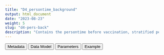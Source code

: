 ```yaml
---
title: "D4_persontime_background"
output: html_document
date: "2023-08-23"
weight: 5
slug: "d4-pers-back"
description: "Contains the persontime before vaccination, stratified per calendar month and past covid, and the occurrence of the AESIs"
---
```


<script src="/rmarkdown-libs/core-js/shim.min.js"></script>
<script src="/rmarkdown-libs/react/react.min.js"></script>
<script src="/rmarkdown-libs/react/react-dom.min.js"></script>
<script src="/rmarkdown-libs/reactwidget/react-tools.js"></script>
<script src="/rmarkdown-libs/htmlwidgets/htmlwidgets.js"></script>
<link href="/rmarkdown-libs/reactable/reactable.css" rel="stylesheet" />
<script src="/rmarkdown-libs/reactable-binding/reactable.js"></script>
<div class="tab">
<button class="tablinks" onclick="openCity(event, &#39;Metadata&#39;)" id="defaultOpen">Metadata</button>
<button class="tablinks" onclick="openCity(event, &#39;Data Model&#39;)">Data Model</button>
<button class="tablinks" onclick="openCity(event, &#39;Parameters&#39;)">Parameters</button>
<button class="tablinks" onclick="openCity(event, &#39;Example&#39;)">Example</button>
</div>
<div id="Metadata" class="tabcontent">
<div id="htmlwidget-1" class="reactable html-widget " style="width:auto;height:600px;"></div>
<script type="application/json" data-for="htmlwidget-1">{"x":{"tag":{"name":"Reactable","attribs":{"data":{"medatata_name":["Name of the dataset","Content of the dataset","Unit of observation","Dataset where the list of UoOs is fully listed and with 1 record per UoO","How many observations per UoO","Variables capturing the UoO","Primary key","Parameters",null,null,null,null,null,null,null,null,null,null,null,null],"metadata_content":["D4_persontime_background","contains the persontime before vaccination, stratified per calendar month and past covid, and the occurrence of the AESIs","month, sex, ageband and covid",null,"1","month year Ageband sex dose type_vax COVID19",null,null,null,null,null,null,null,null,null,null,null,null,null,null]},"columns":[{"id":"medatata_name","name":"medatata_name","type":"character"},{"id":"metadata_content","name":"metadata_content","type":"character"}],"sortable":false,"searchable":true,"pagination":false,"highlight":true,"bordered":true,"striped":true,"style":{"maxWidth":1800},"height":"600px","dataKey":"0685a51db111446c1e6a7aca88194fa5"},"children":[]},"class":"reactR_markup"},"evals":[],"jsHooks":[]}</script>
</div>
<div id="Data Model" class="tabcontent">
<div id="htmlwidget-2" class="reactable html-widget " style="width:auto;height:600px;"></div>
<script type="application/json" data-for="htmlwidget-2">{"x":{"tag":{"name":"Reactable","attribs":{"data":{"VarName":["sex","COVID19","month","Ageband","Persontime","Persontime_AESI","AESI_b",null,null,null,null,null,null,null,null,null,null,null,null,null],"Description":["sex at instance creation","past COVID infection","calendar month","ageband","persontime in the study in this stratum (in days)","persontime for this AESI (in days)","occurrence of this AESI (in days)",null,null,null,null,null,null,null,null,null,null,null,null,null],"Format":["character","binary","character",null,"int","int","int",null,null,null,null,null,null,null,null,null,null,null,null,null],"Vocabulary":["M\r\nF\r\nU\r\nO","1 = infected with covid in the past\r\n0 = otherwise","2019-01\r\n2019-02\r\n….","0-4\r\n5-11\r\n12-17\r\n18-29\r\n30-39\r\n40-49\r\n50-59\r\n60-69\r\n79-79\r\n80+",null,null,null,null,null,null,null,null,null,null,null,null,null,null,null,null],"Parameters":[null,null,null,null,null,null,null,"AESI",null,null,null,null,null,null,null,null,null,null,null,null],"Notes and examples":[null,null,null,null,null,null,null,null,null,null,null,null,null,null,null,null,null,null,null,null],"Source tables and variables":[null,null,null,null,null,null,null,null,null,null,null,null,null,null,null,null,null,null,null,null],"Retrieved":[null,null,null,null,null,null,null,null,null,null,null,null,null,null,null,null,null,null,null,null],"Calculated":[null,null,null,null,null,null,null,null,null,null,null,null,null,null,null,null,null,null,null,null],"Algorithm_id":[null,null,null,null,null,null,null,null,null,null,null,null,null,null,null,null,null,null,null,null],"Rule":[null,null,null,null,null,null,null,null,null,null,null,null,null,null,null,null,null,null,null,null]},"columns":[{"id":"VarName","name":"VarName","type":"character"},{"id":"Description","name":"Description","type":"character"},{"id":"Format","name":"Format","type":"character"},{"id":"Vocabulary","name":"Vocabulary","type":"character"},{"id":"Parameters","name":"Parameters","type":"character"},{"id":"Notes and examples","name":"Notes and examples","type":"logical"},{"id":"Source tables and variables","name":"Source tables and variables","type":"logical"},{"id":"Retrieved","name":"Retrieved","type":"logical"},{"id":"Calculated","name":"Calculated","type":"logical"},{"id":"Algorithm_id","name":"Algorithm_id","type":"logical"},{"id":"Rule","name":"Rule","type":"logical"}],"sortable":false,"searchable":true,"pagination":false,"highlight":true,"bordered":true,"striped":true,"style":{"maxWidth":1800},"height":"600px","dataKey":"6b3a543048829048573a2a0ab0bf6e3b"},"children":[]},"class":"reactR_markup"},"evals":[],"jsHooks":[]}</script>
</div>
<div id="Parameters" class="tabcontent">
<div id="htmlwidget-3" class="reactable html-widget " style="width:auto;height:600px;"></div>
<script type="application/json" data-for="htmlwidget-3">{"x":{"tag":{"name":"Reactable","attribs":{"data":{"parameter in the variable name":["AESI",null,null,null,null,null,null,null,null,null,null,null,null,null,null,null,null,null,null,null],"values":["A B_COAGDIS_AESI B_DIC_AESI B_HAEMOPHAGOLYNPHOHISTIO_AESI B_ITP_AESI B_TTS_AESI C_ARRH_AESI C_CAD_AESI C_MYOCARD_AESI C_PERICARD_AESI D_LIVERACUTE_AESI D_PANCRACUTE_AESI E_DM1_AESI E_THYROIDAUTOIMM_AESI E_THYROIDSUBACUTE_AESI G_KIACUTE_AESI Im_ANAPHYLAXIS_AESI Im_KAWASAKI_AESI M_RHABDOMYOLISIS_AESI N_ADEM_AESI N_BELLP_AESI N_CONVULGEN_AESI N_CVST_AESI N_GBS_AESI N_HEARINGLOSS_AESI N_MENINGOENC_AESI N_MYELITISTRANSV_AESI N_NARCOLEPSY_AESI N_STROKEHEMO_AESI O_DEATHSUDDEN_AESI O_MIS_AESI R_ARDS_AESI Sk_ERYTHMULTI_AESI Sk_SCAR_AESI SO_ANOSMIAAGEUSIA_AESI V_CHILBLAIN_AESI V_MICROANGIO_AESI V_THROMBOSISARTERIALALGOR_AESI V_VASCULITISSINGLEORG_AESI V_VTEALGORITHM_AESI",null,null,null,null,null,null,null,null,null,null,null,null,null,null,null,null,null,null,null],"name of macro":[null,null,null,null,null,null,null,null,null,null,null,null,null,null,null,null,null,null,null,null]},"columns":[{"id":"parameter in the variable name","name":"parameter in the variable name","type":"character"},{"id":"values","name":"values","type":"character"},{"id":"name of macro","name":"name of macro","type":"logical"}],"sortable":false,"searchable":true,"pagination":false,"highlight":true,"bordered":true,"striped":true,"style":{"maxWidth":1800},"height":"600px","dataKey":"3f117389148dd56a8520a0c538b71889"},"children":[]},"class":"reactR_markup"},"evals":[],"jsHooks":[]}</script>
</div>
<div id="Example" class="tabcontent">
<div id="htmlwidget-4" class="reactable html-widget " style="width:auto;height:600px;"></div>
<script type="application/json" data-for="htmlwidget-4">{"x":{"tag":{"name":"Reactable","attribs":{"data":{"sex":["F","F","F","F","F","F","F","F","F","F","F","F","F","F","F","F","F","F","F","F"],"month":["2019-01","2019-01","2019-01","2019-01","2019-01","2019-01","2019-01","2019-01","2019-01","2019-01","2019-01","2019-02","2019-02","2019-02","2019-02","2019-02","2019-02","2019-02","2019-02","2019-02"],"Ageband":["0-4","12-17","18-24","25-29","30-39","40-49","5-11","50-59","60-69","70-79","80+","0-4","12-17","18-24","25-29","30-39","40-49","5-11","50-59","60-69"],"COVID19":[0,0,0,0,0,0,0,0,0,0,0,0,0,0,0,0,0,0,0,0],"Persontime":[3778,5902,6201,5832,12763,19794,6917,19507,15275,13613,13295,3569,5386,5545,5313,11430,17988,6218,17630,13791],"Persontime_B_COAGDIS_AESI":[3778,5902,6201,5832,12763,19794,6917,19507,15275,13613,13264,3569,5386,5545,5313,11430,17988,6218,17630,13791],"Persontime_B_DIC_AESI":[3778,5902,6201,5832,12763,19794,6917,19507,15275,13613,13295,3569,5386,5545,5313,11430,17988,6218,17630,13791],"Persontime_B_HAEMOPHAGOLYNPHOHISTIO_AESI":[3778,5902,6201,5832,12763,19794,6917,19507,15275,13613,13295,3569,5386,5545,5313,11430,17988,6218,17630,13791],"Persontime_B_ITP_AESI":[3778,5902,6201,5832,12763,19794,6917,19507,15275,13613,13295,3569,5386,5545,5313,11430,17988,6218,17630,13791],"Persontime_B_TTS_AESI":[3778,5902,6201,5832,12763,19794,6917,19507,15275,13613,13264,3569,5386,5545,5313,11430,17988,6218,17630,13791],"Persontime_C_ARRH_AESI":[3778,5902,6201,5832,12763,19794,6917,19476,15244,13520,13264,3569,5386,5545,5313,11430,17988,6218,17602,13763],"Persontime_C_CAD_AESI":[3778,5902,6201,5832,12763,19794,6917,19507,15275,13613,13295,3569,5386,5545,5313,11430,17988,6218,17630,13791],"Persontime_C_MYOCARD_AESI":[3778,5902,6201,5832,12763,19794,6917,19507,15275,13613,13295,3569,5386,5545,5313,11430,17988,6218,17630,13791],"Persontime_C_PERICARD_AESI":[3778,5902,6201,5832,12763,19794,6917,19507,15275,13613,13295,3569,5386,5545,5313,11430,17988,6218,17630,13791],"Persontime_D_LIVERACUTE_AESI":[3778,5902,6201,5832,12763,19794,6917,19507,15275,13613,13295,3569,5386,5545,5313,11430,17988,6218,17630,13791],"Persontime_D_PANCRACUTE_AESI":[3778,5902,6201,5832,12763,19794,6917,19507,15275,13613,13295,3569,5386,5545,5313,11430,17988,6218,17630,13791],"Persontime_E_DM1_AESI":[3778,5902,6201,5832,12763,19794,6917,19507,15275,13613,13295,3569,5386,5545,5313,11430,17988,6218,17630,13791],"Persontime_E_THYROIDAUTOIMM_AESI":[3778,5902,6201,5770,12639,19763,6917,19383,15275,13613,13295,3569,5386,5545,5257,11315,17944,6218,17518,13791],"Persontime_E_THYROIDSUBACUTE_AESI":[3778,5902,6201,5832,12763,19794,6917,19507,15275,13613,13295,3569,5386,5545,5313,11430,17988,6218,17630,13791],"Persontime_G_KIACUTE_AESI":[3778,5902,6201,5832,12763,19794,6917,19507,15275,13613,13295,3569,5386,5545,5313,11430,17988,6218,17630,13791],"Persontime_Im_KAWASAKI_AESI":[3778,5902,6201,5832,12763,19794,6917,19507,15275,13613,13295,3569,5386,5545,5313,11430,17988,6218,17630,13791],"Persontime_M_RHABDOMYOLISIS_AESI":[3778,5902,6201,5832,12763,19794,6917,19507,15275,13613,13295,3569,5386,5545,5313,11430,17988,6218,17630,13791],"Persontime_N_ADEM_AESI":[3778,5902,6201,5832,12763,19794,6917,19507,15275,13613,13295,3569,5386,5545,5313,11430,17988,6218,17630,13791],"Persontime_N_BELLP_AESI":[3778,5902,6201,5832,12763,19794,6917,19507,15275,13613,13295,3569,5386,5545,5313,11430,17988,6218,17630,13791],"Persontime_N_CONVULGEN_AESI":[3778,5902,6201,5832,12763,19794,6917,19507,15275,13613,13295,3565,5386,5545,5313,11430,17988,6218,17630,13791],"Persontime_N_CVST_AESI":[3778,5902,6201,5832,12763,19794,6917,19507,15275,13613,13295,3569,5386,5545,5313,11430,17988,6218,17630,13791],"Persontime_N_GBS_AESI":[3778,5902,6201,5832,12763,19794,6917,19507,15275,13613,13295,3569,5386,5545,5313,11430,17988,6218,17630,13791],"Persontime_N_HEARINGLOSS_AESI":[3778,5902,6201,5832,12763,19794,6917,19507,15275,13613,13295,3569,5386,5545,5313,11430,17988,6218,17630,13791],"Persontime_N_MENINGOENC_AESI":[3778,5902,6201,5832,12763,19794,6917,19507,15275,13613,13295,3569,5386,5545,5313,11430,17988,6218,17630,13791],"Persontime_N_MYELITISTRANSV_AESI":[3778,5902,6201,5832,12763,19794,6917,19507,15275,13613,13295,3569,5386,5545,5313,11430,17988,6218,17630,13791],"Persontime_N_NARCOLEPSY_AESI":[3778,5902,6201,5832,12763,19794,6917,19507,15275,13613,13295,3569,5386,5545,5313,11430,17988,6218,17630,13791],"Persontime_N_STROKEHEMO_AESI":[3778,5902,6201,5832,12763,19794,6917,19507,15275,13613,13295,3569,5386,5545,5313,11430,17988,6218,17630,13791],"Persontime_O_DEATHSUDDEN_AESI":[3778,5902,6201,5832,12763,19794,6917,19507,15275,13613,13295,3569,5386,5545,5313,11430,17988,6218,17630,13791],"Persontime_O_MIS_AESI":[3778,5902,6201,5832,12763,19794,6917,19507,15275,13613,13295,3569,5386,5545,5313,11430,17988,6218,17630,13791],"Persontime_R_ARDS_AESI":[3778,5902,6201,5832,12763,19794,6917,19507,15275,13613,13295,3569,5386,5545,5313,11430,17988,6218,17630,13791],"Persontime_Sk_ERYTHMULTI_AESI":[3778,5902,6201,5832,12763,19794,6917,19507,15275,13613,13295,3569,5386,5545,5313,11430,17988,6218,17630,13791],"Persontime_Sk_SCAR_AESI":[3778,5902,6201,5832,12763,19794,6917,19507,15275,13613,13295,3569,5386,5545,5313,11430,17988,6218,17630,13791],"Persontime_SO_ANOSMIAAGEUSIA_AESI":[3778,5902,6201,5832,12763,19794,6917,19507,15275,13613,13295,3569,5386,5545,5313,11430,17988,6218,17630,13791],"Persontime_V_CHILBLAIN_AESI":[3778,5902,6201,5832,12763,19794,6917,19507,15275,13613,13295,3569,5386,5545,5313,11430,17988,6218,17630,13791],"Persontime_V_MICROANGIO_AESI":[3778,5902,6201,5832,12763,19794,6917,19507,15275,13613,13295,3569,5386,5545,5313,11430,17988,6218,17630,13791],"Persontime_V_THROMBOSISARTERIALALGOR_AESI":[3778,5902,6201,5832,12763,19794,6917,19507,15275,13613,13295,3569,5386,5545,5313,11430,17988,6218,17630,13791],"Persontime_V_VASCULITISSINGLEORG_AESI":[3778,5902,6201,5832,12763,19794,6917,19507,15275,13613,13295,3569,5386,5545,5313,11430,17988,6218,17630,13791],"Persontime_V_VTEALGORITHM_AESI":[3778,5902,6201,5832,12763,19794,6917,19466,15267,13529,13201,3569,5386,5545,5313,11430,17988,6218,17554,13664],"Persontime_C_VALVULAR_COV":[3778,5902,6201,5832,12763,19794,6917,19445,15244,13613,13295,3569,5386,5545,5313,11430,17988,6218,17574,13763],"Persontime_D_DIVERTICULITIS_AESI":[3778,5902,6201,5832,12763,19794,6917,19507,15275,13613,13295,3569,5386,5545,5313,11430,17988,6218,17630,13791],"Persontime_D_GALLSTONES_COV":[3778,5902,6201,5832,12763,19794,6917,19507,15275,13613,13295,3569,5386,5545,5313,11430,17972,6218,17630,13791],"Persontime_D_LIVERCIRRHOSIS_COV":[3778,5902,6201,5832,12763,19794,6917,19507,15275,13613,13295,3569,5386,5545,5313,11430,17988,6218,17630,13791],"Persontime_E_GOUT_COV":[3778,5902,6201,5832,12763,19794,6917,19507,15275,13613,13295,3569,5386,5545,5313,11430,17988,6218,17630,13791],"Persontime_G_UTI_COV":[3778,5902,6201,5832,12763,19794,6917,19507,15275,13613,13295,3565,5386,5545,5300,11430,17977,6218,17630,13791],"Persontime_I_CLOSTRIDIUMD_COV":[3778,5902,6201,5832,12763,19794,6917,19507,15275,13613,13295,3569,5386,5545,5313,11430,17988,6218,17630,13791],"Persontime_I_INFLUENZA_COV":[3778,5902,6201,5832,12763,19794,6917,19507,15275,13613,13295,3569,5386,5545,5313,11430,17988,6218,17630,13791],"Persontime_Im_SJOGRENS_COV":[3778,5902,6201,5832,12763,19763,6917,19476,15275,13613,13295,3569,5386,5545,5313,11430,17960,6218,17602,13791],"Persontime_M_FRACTURES_COV":[3778,5902,6201,5832,12763,19794,6917,19507,15275,13613,13295,3569,5386,5545,5313,11430,17988,6218,17630,13791],"Persontime_M_OSTEOARTHRITIS_COV":[3778,5902,6201,5832,12763,19794,6917,19507,15275,13613,13295,3569,5386,5545,5313,11430,17988,6218,17630,13791],"Persontime_M_OSTEOMYELITIS_COV":[3778,5902,6201,5832,12763,19794,6917,19507,15275,13613,13295,3569,5386,5545,5313,11430,17988,6218,17630,13791],"Persontime_M_REACTIVEARTHRITIS_COV":[3778,5902,6201,5832,12763,19794,6917,19507,15275,13613,13295,3569,5386,5545,5313,11430,17988,6218,17630,13791],"Persontime_Ment_ORGPSYCHOSIS_COV":[3778,5902,6201,5832,12763,19794,6917,19507,15275,13613,13295,3569,5386,5528,5313,11430,17988,6218,17630,13791],"Persontime_N_TRIGEMINALNEURALGIA_COV":[3778,5902,6201,5832,12763,19794,6917,19507,15275,13613,13295,3569,5386,5545,5313,11430,17988,6218,17630,13791],"Persontime_SO_CONJUNCTIVITIS_COV":[3778,5902,6201,5832,12763,19763,6917,19476,15275,13613,13295,3569,5386,5545,5313,11430,17960,6218,17602,13791],"Persontime_SO_OTITISEXT_COV":[3778,5902,6201,5832,12763,19794,6917,19507,15275,13613,13295,3569,5386,5545,5313,11430,17988,6218,17630,13791],"Persontime_V_RENOVASCULAR_COV":[3778,5902,6201,5832,12763,19794,6917,19507,15275,13613,13295,3569,5386,5545,5313,11430,17988,6218,17630,13791],"B_COAGDIS_AESI_b":[0,0,0,0,0,0,0,0,0,0,0,0,0,0,0,0,0,0,0,0],"B_DIC_AESI_b":[0,0,0,0,0,0,0,0,0,0,0,0,0,0,0,0,0,0,0,0],"B_HAEMOPHAGOLYNPHOHISTIO_AESI_b":[0,0,0,0,0,0,0,0,0,0,0,0,0,0,0,0,0,0,0,0],"B_ITP_AESI_b":[0,0,0,0,0,0,0,0,0,0,0,0,0,0,0,0,0,0,0,0],"B_TTS_AESI_b":[0,0,0,0,0,0,0,0,0,0,0,0,0,0,0,0,0,0,0,0],"C_ARRH_AESI_b":[0,0,0,0,0,0,0,0,0,0,0,0,0,0,0,0,0,0,0,0],"C_CAD_AESI_b":[0,0,0,0,0,0,0,0,0,0,0,0,0,0,0,0,0,0,0,0],"C_MYOCARD_AESI_b":[0,0,0,0,0,0,0,0,0,0,0,0,0,0,0,0,0,0,0,0],"C_PERICARD_AESI_b":[0,0,0,0,0,0,0,0,0,0,0,0,0,0,0,0,0,0,0,0],"D_LIVERACUTE_AESI_b":[0,0,0,0,0,0,0,0,0,0,0,0,0,0,0,0,0,0,0,0],"D_PANCRACUTE_AESI_b":[0,0,0,0,0,0,0,0,0,0,0,0,0,0,0,0,0,0,0,0],"E_DM1_AESI_b":[0,0,0,0,0,0,0,0,0,0,0,0,0,0,0,0,0,0,0,0],"E_THYROIDAUTOIMM_AESI_b":[0,0,0,0,0,0,0,0,0,0,0,0,0,0,0,1,1,0,0,0],"E_THYROIDSUBACUTE_AESI_b":[0,0,0,0,0,0,0,0,0,0,0,0,0,0,0,0,0,0,0,0],"G_KIACUTE_AESI_b":[0,0,0,0,0,0,0,0,0,0,0,0,0,0,0,0,0,0,0,0],"Im_KAWASAKI_AESI_b":[0,0,0,0,0,0,0,0,0,0,0,0,0,0,0,0,0,0,0,0],"M_RHABDOMYOLISIS_AESI_b":[0,0,0,0,0,0,0,0,0,0,0,0,0,0,0,0,0,0,0,0],"N_ADEM_AESI_b":[0,0,0,0,0,0,0,0,0,0,0,0,0,0,0,0,0,0,0,0],"N_BELLP_AESI_b":[0,0,0,0,0,0,0,0,0,0,0,0,0,0,0,0,0,0,0,0],"N_CONVULGEN_AESI_b":[0,0,0,0,0,0,0,0,0,0,0,1,0,0,0,0,0,0,0,0],"N_CVST_AESI_b":[0,0,0,0,0,0,0,0,0,0,0,0,0,0,0,0,0,0,0,0],"N_GBS_AESI_b":[0,0,0,0,0,0,0,0,0,0,0,0,0,0,0,0,0,0,0,0],"N_HEARINGLOSS_AESI_b":[0,0,0,0,0,0,0,0,0,0,0,0,0,0,0,0,0,0,0,0],"N_MENINGOENC_AESI_b":[0,0,0,0,0,0,0,0,0,0,0,0,0,0,0,0,0,0,0,0],"N_MYELITISTRANSV_AESI_b":[0,0,0,0,0,0,0,0,0,0,0,0,0,0,0,0,0,0,0,0],"N_NARCOLEPSY_AESI_b":[0,0,0,0,0,0,0,0,0,0,0,0,0,0,0,0,0,0,0,0],"N_STROKEHEMO_AESI_b":[0,0,0,0,0,0,0,0,0,0,0,0,0,0,0,0,0,0,0,0],"O_DEATHSUDDEN_AESI_b":[0,0,0,0,0,0,0,0,0,0,0,0,0,0,0,0,0,0,0,0],"O_MIS_AESI_b":[0,0,0,0,0,0,0,0,0,0,0,0,0,0,0,0,0,0,0,0],"R_ARDS_AESI_b":[0,0,0,0,0,0,0,0,0,0,0,0,0,0,0,0,0,0,0,0],"Sk_ERYTHMULTI_AESI_b":[0,0,0,0,0,0,0,0,0,0,0,0,0,0,0,0,0,0,0,0],"Sk_SCAR_AESI_b":[0,0,0,0,0,0,0,0,0,0,0,0,0,0,0,0,0,0,0,0],"SO_ANOSMIAAGEUSIA_AESI_b":[0,0,0,0,0,0,0,0,0,0,0,0,0,0,0,0,0,0,0,0],"V_CHILBLAIN_AESI_b":[0,0,0,0,0,0,0,0,0,0,0,0,0,0,0,0,0,0,0,0],"V_MICROANGIO_AESI_b":[0,0,0,0,0,0,0,0,0,0,0,0,0,0,0,0,0,0,0,0],"V_THROMBOSISARTERIALALGOR_AESI_b":[0,0,0,0,0,0,0,0,0,0,0,0,0,0,0,0,0,0,0,0],"V_VASCULITISSINGLEORG_AESI_b":[0,0,0,0,0,0,0,0,0,0,0,0,0,0,0,0,0,0,0,0],"V_VTEALGORITHM_AESI_b":[0,0,0,0,0,0,0,2,2,9,7,0,0,0,0,0,0,0,2,7],"C_VALVULAR_COV_b":[0,0,0,0,0,0,0,0,0,0,0,0,0,0,0,0,0,0,0,0],"D_DIVERTICULITIS_AESI_b":[0,0,0,0,0,0,0,0,0,0,0,0,0,0,0,0,0,0,0,0],"D_GALLSTONES_COV_b":[0,0,0,0,0,0,0,0,0,0,0,0,0,0,0,0,1,0,0,0],"D_LIVERCIRRHOSIS_COV_b":[0,0,0,0,0,0,0,0,0,0,0,0,0,0,0,0,0,0,0,0],"E_GOUT_COV_b":[0,0,0,0,0,0,0,0,0,0,0,0,0,0,0,0,0,0,0,0],"G_UTI_COV_b":[0,0,0,0,0,0,0,0,0,0,0,1,0,0,1,0,1,0,0,0],"I_CLOSTRIDIUMD_COV_b":[0,0,0,0,0,0,0,0,0,0,0,0,0,0,0,0,0,0,0,0],"I_INFLUENZA_COV_b":[0,0,0,0,0,0,0,0,0,0,0,0,0,0,0,0,0,0,0,0],"Im_SJOGRENS_COV_b":[0,0,0,0,0,0,0,0,0,0,0,0,0,0,0,0,0,0,0,0],"M_FRACTURES_COV_b":[0,0,0,0,0,0,0,0,0,0,0,0,0,0,0,0,0,0,0,0],"M_OSTEOARTHRITIS_COV_b":[0,0,0,0,0,0,0,0,0,0,0,0,0,0,0,0,0,0,0,0],"M_OSTEOMYELITIS_COV_b":[0,0,0,0,0,0,0,0,0,0,0,0,0,0,0,0,0,0,0,0],"M_REACTIVEARTHRITIS_COV_b":[0,0,0,0,0,0,0,0,0,0,0,0,0,0,0,0,0,0,0,0],"Ment_ORGPSYCHOSIS_COV_b":[0,0,0,0,0,0,0,0,0,0,0,0,0,1,0,0,0,0,0,0],"N_TRIGEMINALNEURALGIA_COV_b":[0,0,0,0,0,0,0,0,0,0,0,0,0,0,0,0,0,0,0,0],"SO_CONJUNCTIVITIS_COV_b":[0,0,0,0,0,0,0,0,0,0,0,0,0,0,0,0,0,0,0,0],"SO_OTITISEXT_COV_b":[0,0,0,0,0,0,0,0,0,0,0,0,0,0,0,0,0,0,0,0],"V_RENOVASCULAR_COV_b":[0,0,0,0,0,0,0,0,0,0,0,0,0,0,0,0,0,0,0,0],"Persontime_Im_ANAPHYLAXIS_AESI":[3778,5902,6201,5832,12763,19794,6917,19507,15275,13613,13295,3569,5386,5545,5313,11430,17988,6218,17630,13791],"Im_ANAPHYLAXIS_AESI_b":[0,0,0,0,0,0,0,0,0,0,0,0,0,0,0,0,0,0,0,0]},"columns":[{"id":"sex","name":"sex","type":"character"},{"id":"month","name":"month","type":"character"},{"id":"Ageband","name":"Ageband","type":"character"},{"id":"COVID19","name":"COVID19","type":"numeric"},{"id":"Persontime","name":"Persontime","type":"numeric"},{"id":"Persontime_B_COAGDIS_AESI","name":"Persontime_B_COAGDIS_AESI","type":"numeric"},{"id":"Persontime_B_DIC_AESI","name":"Persontime_B_DIC_AESI","type":"numeric"},{"id":"Persontime_B_HAEMOPHAGOLYNPHOHISTIO_AESI","name":"Persontime_B_HAEMOPHAGOLYNPHOHISTIO_AESI","type":"numeric"},{"id":"Persontime_B_ITP_AESI","name":"Persontime_B_ITP_AESI","type":"numeric"},{"id":"Persontime_B_TTS_AESI","name":"Persontime_B_TTS_AESI","type":"numeric"},{"id":"Persontime_C_ARRH_AESI","name":"Persontime_C_ARRH_AESI","type":"numeric"},{"id":"Persontime_C_CAD_AESI","name":"Persontime_C_CAD_AESI","type":"numeric"},{"id":"Persontime_C_MYOCARD_AESI","name":"Persontime_C_MYOCARD_AESI","type":"numeric"},{"id":"Persontime_C_PERICARD_AESI","name":"Persontime_C_PERICARD_AESI","type":"numeric"},{"id":"Persontime_D_LIVERACUTE_AESI","name":"Persontime_D_LIVERACUTE_AESI","type":"numeric"},{"id":"Persontime_D_PANCRACUTE_AESI","name":"Persontime_D_PANCRACUTE_AESI","type":"numeric"},{"id":"Persontime_E_DM1_AESI","name":"Persontime_E_DM1_AESI","type":"numeric"},{"id":"Persontime_E_THYROIDAUTOIMM_AESI","name":"Persontime_E_THYROIDAUTOIMM_AESI","type":"numeric"},{"id":"Persontime_E_THYROIDSUBACUTE_AESI","name":"Persontime_E_THYROIDSUBACUTE_AESI","type":"numeric"},{"id":"Persontime_G_KIACUTE_AESI","name":"Persontime_G_KIACUTE_AESI","type":"numeric"},{"id":"Persontime_Im_KAWASAKI_AESI","name":"Persontime_Im_KAWASAKI_AESI","type":"numeric"},{"id":"Persontime_M_RHABDOMYOLISIS_AESI","name":"Persontime_M_RHABDOMYOLISIS_AESI","type":"numeric"},{"id":"Persontime_N_ADEM_AESI","name":"Persontime_N_ADEM_AESI","type":"numeric"},{"id":"Persontime_N_BELLP_AESI","name":"Persontime_N_BELLP_AESI","type":"numeric"},{"id":"Persontime_N_CONVULGEN_AESI","name":"Persontime_N_CONVULGEN_AESI","type":"numeric"},{"id":"Persontime_N_CVST_AESI","name":"Persontime_N_CVST_AESI","type":"numeric"},{"id":"Persontime_N_GBS_AESI","name":"Persontime_N_GBS_AESI","type":"numeric"},{"id":"Persontime_N_HEARINGLOSS_AESI","name":"Persontime_N_HEARINGLOSS_AESI","type":"numeric"},{"id":"Persontime_N_MENINGOENC_AESI","name":"Persontime_N_MENINGOENC_AESI","type":"numeric"},{"id":"Persontime_N_MYELITISTRANSV_AESI","name":"Persontime_N_MYELITISTRANSV_AESI","type":"numeric"},{"id":"Persontime_N_NARCOLEPSY_AESI","name":"Persontime_N_NARCOLEPSY_AESI","type":"numeric"},{"id":"Persontime_N_STROKEHEMO_AESI","name":"Persontime_N_STROKEHEMO_AESI","type":"numeric"},{"id":"Persontime_O_DEATHSUDDEN_AESI","name":"Persontime_O_DEATHSUDDEN_AESI","type":"numeric"},{"id":"Persontime_O_MIS_AESI","name":"Persontime_O_MIS_AESI","type":"numeric"},{"id":"Persontime_R_ARDS_AESI","name":"Persontime_R_ARDS_AESI","type":"numeric"},{"id":"Persontime_Sk_ERYTHMULTI_AESI","name":"Persontime_Sk_ERYTHMULTI_AESI","type":"numeric"},{"id":"Persontime_Sk_SCAR_AESI","name":"Persontime_Sk_SCAR_AESI","type":"numeric"},{"id":"Persontime_SO_ANOSMIAAGEUSIA_AESI","name":"Persontime_SO_ANOSMIAAGEUSIA_AESI","type":"numeric"},{"id":"Persontime_V_CHILBLAIN_AESI","name":"Persontime_V_CHILBLAIN_AESI","type":"numeric"},{"id":"Persontime_V_MICROANGIO_AESI","name":"Persontime_V_MICROANGIO_AESI","type":"numeric"},{"id":"Persontime_V_THROMBOSISARTERIALALGOR_AESI","name":"Persontime_V_THROMBOSISARTERIALALGOR_AESI","type":"numeric"},{"id":"Persontime_V_VASCULITISSINGLEORG_AESI","name":"Persontime_V_VASCULITISSINGLEORG_AESI","type":"numeric"},{"id":"Persontime_V_VTEALGORITHM_AESI","name":"Persontime_V_VTEALGORITHM_AESI","type":"numeric"},{"id":"Persontime_C_VALVULAR_COV","name":"Persontime_C_VALVULAR_COV","type":"numeric"},{"id":"Persontime_D_DIVERTICULITIS_AESI","name":"Persontime_D_DIVERTICULITIS_AESI","type":"numeric"},{"id":"Persontime_D_GALLSTONES_COV","name":"Persontime_D_GALLSTONES_COV","type":"numeric"},{"id":"Persontime_D_LIVERCIRRHOSIS_COV","name":"Persontime_D_LIVERCIRRHOSIS_COV","type":"numeric"},{"id":"Persontime_E_GOUT_COV","name":"Persontime_E_GOUT_COV","type":"numeric"},{"id":"Persontime_G_UTI_COV","name":"Persontime_G_UTI_COV","type":"numeric"},{"id":"Persontime_I_CLOSTRIDIUMD_COV","name":"Persontime_I_CLOSTRIDIUMD_COV","type":"numeric"},{"id":"Persontime_I_INFLUENZA_COV","name":"Persontime_I_INFLUENZA_COV","type":"numeric"},{"id":"Persontime_Im_SJOGRENS_COV","name":"Persontime_Im_SJOGRENS_COV","type":"numeric"},{"id":"Persontime_M_FRACTURES_COV","name":"Persontime_M_FRACTURES_COV","type":"numeric"},{"id":"Persontime_M_OSTEOARTHRITIS_COV","name":"Persontime_M_OSTEOARTHRITIS_COV","type":"numeric"},{"id":"Persontime_M_OSTEOMYELITIS_COV","name":"Persontime_M_OSTEOMYELITIS_COV","type":"numeric"},{"id":"Persontime_M_REACTIVEARTHRITIS_COV","name":"Persontime_M_REACTIVEARTHRITIS_COV","type":"numeric"},{"id":"Persontime_Ment_ORGPSYCHOSIS_COV","name":"Persontime_Ment_ORGPSYCHOSIS_COV","type":"numeric"},{"id":"Persontime_N_TRIGEMINALNEURALGIA_COV","name":"Persontime_N_TRIGEMINALNEURALGIA_COV","type":"numeric"},{"id":"Persontime_SO_CONJUNCTIVITIS_COV","name":"Persontime_SO_CONJUNCTIVITIS_COV","type":"numeric"},{"id":"Persontime_SO_OTITISEXT_COV","name":"Persontime_SO_OTITISEXT_COV","type":"numeric"},{"id":"Persontime_V_RENOVASCULAR_COV","name":"Persontime_V_RENOVASCULAR_COV","type":"numeric"},{"id":"B_COAGDIS_AESI_b","name":"B_COAGDIS_AESI_b","type":"numeric"},{"id":"B_DIC_AESI_b","name":"B_DIC_AESI_b","type":"numeric"},{"id":"B_HAEMOPHAGOLYNPHOHISTIO_AESI_b","name":"B_HAEMOPHAGOLYNPHOHISTIO_AESI_b","type":"numeric"},{"id":"B_ITP_AESI_b","name":"B_ITP_AESI_b","type":"numeric"},{"id":"B_TTS_AESI_b","name":"B_TTS_AESI_b","type":"numeric"},{"id":"C_ARRH_AESI_b","name":"C_ARRH_AESI_b","type":"numeric"},{"id":"C_CAD_AESI_b","name":"C_CAD_AESI_b","type":"numeric"},{"id":"C_MYOCARD_AESI_b","name":"C_MYOCARD_AESI_b","type":"numeric"},{"id":"C_PERICARD_AESI_b","name":"C_PERICARD_AESI_b","type":"numeric"},{"id":"D_LIVERACUTE_AESI_b","name":"D_LIVERACUTE_AESI_b","type":"numeric"},{"id":"D_PANCRACUTE_AESI_b","name":"D_PANCRACUTE_AESI_b","type":"numeric"},{"id":"E_DM1_AESI_b","name":"E_DM1_AESI_b","type":"numeric"},{"id":"E_THYROIDAUTOIMM_AESI_b","name":"E_THYROIDAUTOIMM_AESI_b","type":"numeric"},{"id":"E_THYROIDSUBACUTE_AESI_b","name":"E_THYROIDSUBACUTE_AESI_b","type":"numeric"},{"id":"G_KIACUTE_AESI_b","name":"G_KIACUTE_AESI_b","type":"numeric"},{"id":"Im_KAWASAKI_AESI_b","name":"Im_KAWASAKI_AESI_b","type":"numeric"},{"id":"M_RHABDOMYOLISIS_AESI_b","name":"M_RHABDOMYOLISIS_AESI_b","type":"numeric"},{"id":"N_ADEM_AESI_b","name":"N_ADEM_AESI_b","type":"numeric"},{"id":"N_BELLP_AESI_b","name":"N_BELLP_AESI_b","type":"numeric"},{"id":"N_CONVULGEN_AESI_b","name":"N_CONVULGEN_AESI_b","type":"numeric"},{"id":"N_CVST_AESI_b","name":"N_CVST_AESI_b","type":"numeric"},{"id":"N_GBS_AESI_b","name":"N_GBS_AESI_b","type":"numeric"},{"id":"N_HEARINGLOSS_AESI_b","name":"N_HEARINGLOSS_AESI_b","type":"numeric"},{"id":"N_MENINGOENC_AESI_b","name":"N_MENINGOENC_AESI_b","type":"numeric"},{"id":"N_MYELITISTRANSV_AESI_b","name":"N_MYELITISTRANSV_AESI_b","type":"numeric"},{"id":"N_NARCOLEPSY_AESI_b","name":"N_NARCOLEPSY_AESI_b","type":"numeric"},{"id":"N_STROKEHEMO_AESI_b","name":"N_STROKEHEMO_AESI_b","type":"numeric"},{"id":"O_DEATHSUDDEN_AESI_b","name":"O_DEATHSUDDEN_AESI_b","type":"numeric"},{"id":"O_MIS_AESI_b","name":"O_MIS_AESI_b","type":"numeric"},{"id":"R_ARDS_AESI_b","name":"R_ARDS_AESI_b","type":"numeric"},{"id":"Sk_ERYTHMULTI_AESI_b","name":"Sk_ERYTHMULTI_AESI_b","type":"numeric"},{"id":"Sk_SCAR_AESI_b","name":"Sk_SCAR_AESI_b","type":"numeric"},{"id":"SO_ANOSMIAAGEUSIA_AESI_b","name":"SO_ANOSMIAAGEUSIA_AESI_b","type":"numeric"},{"id":"V_CHILBLAIN_AESI_b","name":"V_CHILBLAIN_AESI_b","type":"numeric"},{"id":"V_MICROANGIO_AESI_b","name":"V_MICROANGIO_AESI_b","type":"numeric"},{"id":"V_THROMBOSISARTERIALALGOR_AESI_b","name":"V_THROMBOSISARTERIALALGOR_AESI_b","type":"numeric"},{"id":"V_VASCULITISSINGLEORG_AESI_b","name":"V_VASCULITISSINGLEORG_AESI_b","type":"numeric"},{"id":"V_VTEALGORITHM_AESI_b","name":"V_VTEALGORITHM_AESI_b","type":"numeric"},{"id":"C_VALVULAR_COV_b","name":"C_VALVULAR_COV_b","type":"numeric"},{"id":"D_DIVERTICULITIS_AESI_b","name":"D_DIVERTICULITIS_AESI_b","type":"numeric"},{"id":"D_GALLSTONES_COV_b","name":"D_GALLSTONES_COV_b","type":"numeric"},{"id":"D_LIVERCIRRHOSIS_COV_b","name":"D_LIVERCIRRHOSIS_COV_b","type":"numeric"},{"id":"E_GOUT_COV_b","name":"E_GOUT_COV_b","type":"numeric"},{"id":"G_UTI_COV_b","name":"G_UTI_COV_b","type":"numeric"},{"id":"I_CLOSTRIDIUMD_COV_b","name":"I_CLOSTRIDIUMD_COV_b","type":"numeric"},{"id":"I_INFLUENZA_COV_b","name":"I_INFLUENZA_COV_b","type":"numeric"},{"id":"Im_SJOGRENS_COV_b","name":"Im_SJOGRENS_COV_b","type":"numeric"},{"id":"M_FRACTURES_COV_b","name":"M_FRACTURES_COV_b","type":"numeric"},{"id":"M_OSTEOARTHRITIS_COV_b","name":"M_OSTEOARTHRITIS_COV_b","type":"numeric"},{"id":"M_OSTEOMYELITIS_COV_b","name":"M_OSTEOMYELITIS_COV_b","type":"numeric"},{"id":"M_REACTIVEARTHRITIS_COV_b","name":"M_REACTIVEARTHRITIS_COV_b","type":"numeric"},{"id":"Ment_ORGPSYCHOSIS_COV_b","name":"Ment_ORGPSYCHOSIS_COV_b","type":"numeric"},{"id":"N_TRIGEMINALNEURALGIA_COV_b","name":"N_TRIGEMINALNEURALGIA_COV_b","type":"numeric"},{"id":"SO_CONJUNCTIVITIS_COV_b","name":"SO_CONJUNCTIVITIS_COV_b","type":"numeric"},{"id":"SO_OTITISEXT_COV_b","name":"SO_OTITISEXT_COV_b","type":"numeric"},{"id":"V_RENOVASCULAR_COV_b","name":"V_RENOVASCULAR_COV_b","type":"numeric"},{"id":"Persontime_Im_ANAPHYLAXIS_AESI","name":"Persontime_Im_ANAPHYLAXIS_AESI","type":"numeric"},{"id":"Im_ANAPHYLAXIS_AESI_b","name":"Im_ANAPHYLAXIS_AESI_b","type":"numeric"}],"sortable":false,"searchable":true,"pagination":false,"highlight":true,"bordered":true,"striped":true,"style":{"maxWidth":1800},"height":"600px","dataKey":"86cc0d0124bc1d1070bc3c1c1b6456b2"},"children":[]},"class":"reactR_markup"},"evals":[],"jsHooks":[]}</script>
</div>
